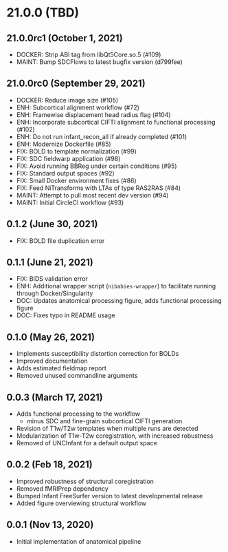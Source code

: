 21.0.0 (TBD)
============

  21.0.0rc1 (October 1, 2021)
  ---------------------------

  * DOCKER: Strip ABI tag from libQt5Core.so.5 (#109)
  * MAINT: Bump SDCFlows to latest bugfix version (d799fee)

  21.0.0rc0 (September 29, 2021)
  ------------------------------

  * DOCKER: Reduce image size (#105)
  * ENH: Subcortical alignment workflow (#72)
  * ENH: Framewise displacement head radius flag (#104)
  * ENH: Incorporate subcortical CIFTI alignment to functional processing (#102)
  * ENH: Do not run infant_recon_all if already completed (#101)
  * ENH: Modernize Dockerfile (#85)
  * FIX: BOLD to template normalization (#99)
  * FIX: SDC fieldwarp application (#98)
  * FIX: Avoid running BBReg under certain conditions (#95)
  * FIX: Standard output spaces (#92)
  * FIX: Small Docker environment fixes (#86)
  * FIX: Feed NiTransforms with LTAs of type RAS2RAS (#84)
  * MAINT: Attempt to pull most recent dev version (#94)
  * MAINT: Initial CircleCI workflow (#93)

0.1.2 (June 30, 2021)
---------------------
- FIX: BOLD file duplication error

0.1.1 (June 21, 2021)
---------------------
- FIX: BIDS validation error
- ENH: Additional wrapper script (``nibabies-wrapper``) to facilitate running through Docker/Singularity
- DOC: Updates anatomical processing figure, adds functional processing figure
- DOC: Fixes typo in README usage

0.1.0 (May 26, 2021)
--------------------
- Implements susceptibility distortion correction for BOLDs
- Improved documentation
- Adds estimated fieldmap report
- Removed unused commandline arguments


0.0.3 (March 17, 2021)
-----------------------
- Adds functional processing to the workflow
  - minus SDC and fine-grain subcortical CIFTI generation
- Revision of T1w/T2w templates when multiple runs are detected
- Modularization of T1w-T2w coregistration, with increased robustness
- Removed of UNCInfant for a default output space

0.0.2 (Feb 18, 2021)
--------------------
- Improved robustness of structural coregistration
- Removed fMRIPrep dependency
- Bumped Infant FreeSurfer version to latest developmental release
- Added figure overviewing structural workflow

0.0.1 (Nov 13, 2020)
--------------------
- Initial implementation of anatomical pipeline